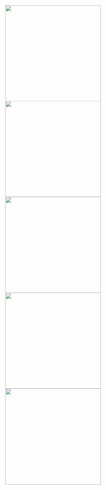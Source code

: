<p>
  <img src = "https://github.com/user-attachments/assets/6fa7b22e-738c-4c55-8d6e-9b1d2a58b7bc" width = "300"/>
  <img src = "https://github.com/user-attachments/assets/35883609-5230-4855-b749-dac61f7b0686" width = "300"/>
  <img src = "https://github.com/user-attachments/assets/f488e8c2-57e1-4dd3-ba9b-4d4c831228da" width = "300"/>
  <img src = "https://github.com/user-attachments/assets/8c2b12ba-6fc6-459e-9982-71574a424798" width = "300"/>
  <img src = "https://github.com/user-attachments/assets/cb5b6d5a-bced-4ae3-8c19-76fc80877297" width = "300"/>
</p>
